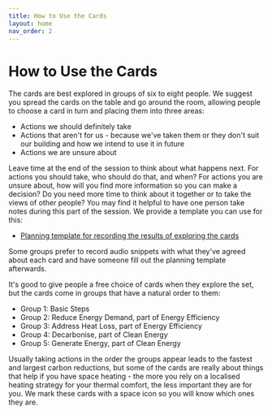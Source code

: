 ```yaml
---
title: How to Use the Cards
layout: home
nav_order: 2
---
```



# How to Use the Cards

The cards are best explored in groups of six to eight people.  We suggest you spread the cards on the table and go around the room, allowing people to choose a card in turn and placing them into three areas:

- Actions we should definitely take
- Actions that aren't for us - because we've taken them or they don't suit our building and how we intend to use it in future
- Actions we are unsure about

Leave time at the end of the session to think about what happens next.  For actions you should take, who should do that, and when?  For actions you are unsure about, how will you find more information so you can make a decision?  Do you need more time to think about it together or to take the views of other people?  You may find it helpful to have one person take notes during this part of the session.  We provide a template you can use for this:

 - [Planning template for recording the results of exploring the cards](https://docs.google.com/spreadsheets/d/1qiwoNowiUvHmJD5xaN5aZFjLV2M7T4vu/)
 
Some groups prefer to record audio snippets with what they've agreed about each card and have someone fill out the planning template afterwards.

It's good to give people a free choice of cards when they explore the set, but the cards come in groups that have a natural order to them:

- Group 1: Basic Steps
- Group 2: Reduce Energy Demand, part of Energy Efficiency
- Group 3: Address Heat Loss, part of Energy Efficiency
- Group 4: Decarbonise, part of Clean Energy
- Group 5: Generate Energy, part of Clean Energy

Usually taking actions in the order the groups appear leads to the fastest and largest carbon reductions, but some of the cards are really about things that help if you have space heating - the more you rely on a localised heating strategy for your thermal comfort, the less important they are for you.  We mark these cards with a space icon so you will know which ones they are.